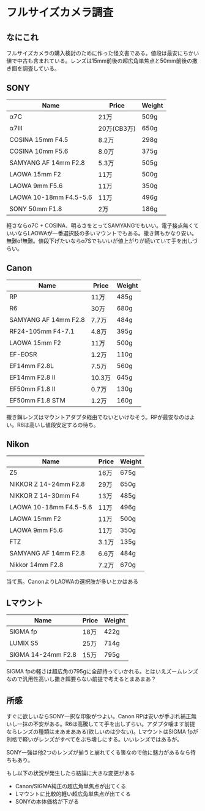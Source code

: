 # フルサイズカメラ調査
## なにこれ
フルサイズカメラの購入検討のために作った怪文書である。値段は最安にちかい値で中古も含まれている。レンズは15mm前後の超広角単焦点と50mm前後の撒き餌を調査している。

## SONY

|Name|Price|Weight|
|----|-----|------|
|α7C|21万|509g|
|α7III|20万(CB3万)|650g|
|COSINA 15mm F4.5|8.2万|298g|
|COSINA 10mm F5.6|8.0万|375g|
|SAMYANG AF 14mm F2.8|5.3万|505g|
|LAOWA 15mm F2|11万|500g|
|LAOWA 9mm F5.6|11万|350g|
|LAOWA 10-18mm F4.5-5.6|11万|496g|
|SONY 50mm F1.8|2万|186g|

軽さならα7C + COSINA、明るさをとってSAMYANGでもいい。電子接点無くていいならLAOWAが一番選択肢の多いマウントでもある。撒き餌もかなり安い。無難of無難。値段下げたいならα7Sでもいいが値上がりが続いていて手を出しづらい。

## Canon

|Name|Price|Weight|
|----|-----|------|
|RP|11万|485g|
|R6|30万|680g|
|SAMYANG AF 14mm F2.8|7.7万|484g|
|RF24-105mm F4-7.1|4.8万|395g|
|LAOWA 15mm F2|11万|500g|
|EF-EOSR|1.2万|110g|
|EF14mm F2.8L|7.5万|560g|
|EF14mm F2.8 II|10.3万|645g|
|EF50mm F1.8 II|0.7万|130g|
|EF50mm F1.8 STM|1.2万|160g|

撒き餌レンズはマウントアダプタ経由でないといけなそう。RPが最安なのはよい。R6は高いし値段安定するの待ち。

## Nikon

|Name|Price|Weight|
|----|-----|------|
|Z5|16万|675g|
|NIKKOR Z 14-24mm F2.8|29万|650g|
|NIKKOR Z 14-30mm F4|13万|485g|
|LAOWA 10-18mm F4.5-5.6|11万|496g|
|LAOWA 15mm F2|11万|500g|
|LAOWA 9mm F5.6|11万|350g|
|FTZ|3.1万|135g|
|SAMYANG AF 14mm F2.8|6.6万|484g|
|Nikkor 14mm F2.8|7.2万|670g|

当て馬。CanonよりLAOWAの選択肢が多いとかはある

## Lマウント

|Name|Price|Weight|
|----|-----|------|
|SIGMA fp|18万|422g|
|LUMIX S5|25万|714g|
|SIGMA 14-24mm F2.8|15万|795g|

SIGMA fpの軽さは超広角の795gに全部持っていかれる。とはいえズームレンズなので汎用性高いし撒き餌要らない前提で考えるとまあまあ？

## 所感
すぐに欲しいならSONY一択な印象がつよい。Canon RPは安いが手ぶれ補正無いし一抹の不安がある。R6は高騰してて手を出しずらい。アダプタ噛ます前提ならレンズの種類はまあまあある(欲しいのは少ない)。LマウントはSIGMA fpが別格で軽いがレンズがすべてをぶち壊しにする。いいレンズではあるが。

SONY一強は他2つのレンズが揃うと崩れてくる筈なので他に魅力があるなら待ちもあり。

もし以下の状況が発生したら結論に大きな変更がある

- Canon/SIGMA純正の超広角単焦点が出てくる
- Lマウントに比較的軽い超広角単焦点が出てくる
- SONYの本体価格が下がる
